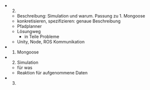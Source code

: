 - 2.
	- Beschreibung: Simulation und warum. Passung zu 1. Mongoose
	- konkretisieren, spezifizieren: genaue Beschreibung 
	- Pfadplanner
	- Lösungweg
		- in Teile Probleme 
	- Unity, Node, ROS Kommunikation



- 1. Mongoose
- 2. Simulation
	- für was
	- Reaktion für aufgenommene Daten
- 3. 